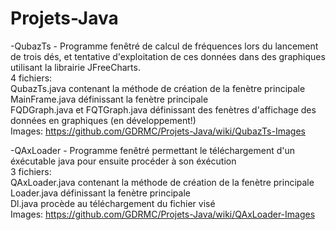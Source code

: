 Projets-Java
============

-QubazTs - Programme fenêtré de calcul de fréquences lors du lancement de trois dés, et tentative d'exploitation de ces données dans des graphiques utilisant la librairie JFreeCharts.      
4 fichiers:       
QubazTs.java contenant la méthode de création de la fenètre principale      
MainFrame.java définissant la fenètre principale      
FQDGraph.java et FQTGraph.java définissant des fenètres d'affichage des données en graphiques (en développement!)      
Images: https://github.com/GDRMC/Projets-Java/wiki/QubazTs-Images      


-QAxLoader - Programme fenêtré permettant le téléchargement d'un éxécutable java pour ensuite procéder à son éxécution      
3 fichiers:       
QAxLoader.java contenant la méthode de création de la fenètre principale      
Loader.java définissant la fenètre principale      
Dl.java procède au téléchargement du fichier visé      
Images: https://github.com/GDRMC/Projets-Java/wiki/QAxLoader-Images      
